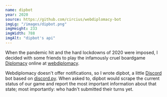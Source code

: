 ```yaml
---
name: dipbot
year: 2020
source: https://github.com/circius/webdiplomacy-bot
imgLg: "/images/dipbot.png"
imgHeight: 233
imgWidth: 788
imgAlt: "dipbot's api"
---
```


When the pandemic hit and the hard lockdowns of 2020 were imposed, I
decided with some friends to play the infamously cruel boardgame [Diplomacy](https://boardgamegeek.com/boardgame/483/diplomacy) online at [webdiplomacy](https://webdiplomacy.net/).

Webdiplomacy doesn't offer notifications, so I wrote dipbot, a little
[Discord](https://discord.com/) bot based on [discord.py](https://discordpy.readthedocs.io/en/latest/index.html). When asked to, dipbot would scrape
the current status of our game and report the most important
information about that state; most importantly: who hadn't submitted
their turns yet.
